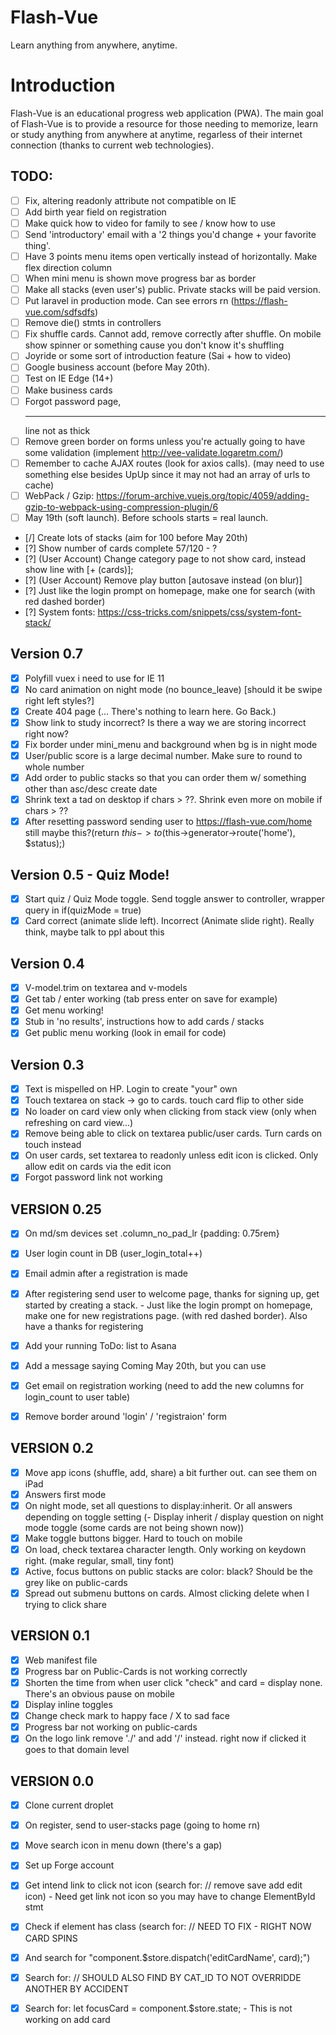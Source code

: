 # Flash-Vue
Learn anything from anywhere, anytime.


# Introduction
Flash-Vue is an educational progress web application (PWA). The main goal of Flash-Vue is to provide a resource for those needing to memorize, learn or study anything from anywhere at anytime, regarless of their internet connection (thanks to current web technologies).

## TODO:
- [ ] Fix, altering readonly attribute not compatible on IE
- [ ] Add birth year field on registration
- [ ] Make quick how to video for family to see / know how to use
- [ ] Send 'introductory' email with a '2 things you'd change + your favorite thing'.
- [ ] Have 3 points menu items open vertically instead of horizontally. Make flex direction column
- [ ] When mini menu is shown move progress bar as border
- [ ] Make all stacks (even user's) public. Private stacks will be paid version.
- [ ] Put laravel in production mode. Can see errors rn (https://flash-vue.com/sdfsdfs)
- [ ] Remove die() stmts in controllers
- [ ] Fix shuffle cards. Cannot add, remove correctly after shuffle. On mobile show spinner or something cause you don't know it's shuffling
- [ ] Joyride or some sort of introduction feature (Sai + how to video)
- [ ] Google business account (before May 20th).
- [ ] Test on IE Edge (14+)
- [ ] Make business cards
- [ ] Forgot password page, <hr> line not as thick
- [ ] Remove green border on forms unless you're actually going to have some validation (implement http://vee-validate.logaretm.com/)
- [ ] Remember to cache AJAX routes (look for axios calls). (may need to use something else besides UpUp since it may not had an array of urls to cache)
- [ ] WebPack / Gzip: https://forum-archive.vuejs.org/topic/4059/adding-gzip-to-webpack-using-compression-plugin/6
- [ ] May 19th (soft launch). Before schools starts = real launch.
- [/] Create lots of stacks (aim for 100 before May 20th)
- [?] Show number of cards complete 57/120 - ?
- [?] (User Account) Change category page to not show card, instead show line with [+ (cards)];
- [?] (User Account) Remove play button [autosave instead (on blur)]
- [?] Just like the login prompt on homepage, make one for search (with red dashed border)
- [?] System fonts: https://css-tricks.com/snippets/css/system-font-stack/

## Version 0.7
- [x] Polyfill vuex i need to use for IE 11
- [x] No card animation on night mode (no bounce_leave) [should it be swipe right left styles?]
- [x] Create 404 page (... There's nothing to learn here. Go Back.)
- [x] Show link to study incorrect? Is there a way we are storing incorrect right now?
- [x] Fix border under mini_menu and background when bg is in night mode
- [x] User/public score is a large decimal number. Make sure to round to whole number
- [x] Add order to public stacks so that you can order them w/ something other than asc/desc create date
- [x] Shrink text a tad on desktop if chars > ??. Shrink even more on mobile if chars > ??
- [x] After resetting password sending user to https://flash-vue.com/home still maybe this?(return $this->to($this->generator->route('home'), $status);)

## Version 0.5 - Quiz Mode!

- [x] Start quiz / Quiz Mode toggle. Send toggle answer to controller, wrapper query in if(quizMode = true)
- [x] Card correct (animate slide left). Incorrect (Animate slide right). Really think, maybe talk to ppl about this

## Version 0.4
- [x] V-model.trim on textarea and v-models
- [x] Get tab / enter working (tab press enter on save for example)
- [X] Get menu working!
- [X] Stub in 'no results', instructions how to add cards / stacks
- [X] Get public menu working (look in email for code)

## Version 0.3
- [x] Text is mispelled on HP. Login to create "your" own
- [x] Touch textarea on stack -> go to cards. touch card flip to other side
- [x] No loader on card view only when clicking from stack view (only when refreshing on card view...)
- [x] Remove being able to click on textarea public/user cards. Turn cards on touch instead
- [x] On user cards, set textarea to readonly unless edit icon is clicked. Only allow edit on cards via the edit icon
- [x] Forgot password link not working

## VERSION 0.25
- [x] On md/sm devices set .column_no_pad_lr {padding: 0.75rem}
- [x] User login count in DB (user_login_total++)
- [x] Email admin after a registration is made
- [x] After registering send user to welcome page, thanks for signing up, get started by creating a stack. - Just like the login prompt on homepage, make one for new registrations page. (with red dashed border). Also have a thanks for registering
- [x] Add your running ToDo: list to Asana
- [x] Add a message saying Coming May 20th, but you can use
- [x] Get email on registration working (need to add the new columns for login_count to user table)
- [x] Remove border around 'login' / 'registraion' form


## VERSION 0.2
- [x] Move app icons (shuffle, add, share) a bit further out. can see them on iPad
- [x] Answers first mode
- [x] On night mode, set all questions to display:inherit. Or all answers depending on toggle setting (- Display inherit / display question on night mode toggle (some cards are not being shown now))
- [x] Make toggle buttons bigger. Hard to touch on mobile
- [x] On load, check textarea character length. Only working on keydown right. (make regular, small, tiny font)
- [x] Active, focus buttons on public stacks are color: black? Should be the grey like on public-cards
- [x] Spread out submenu buttons on cards. Almost clicking delete when I trying to click share

## VERSION 0.1
- [x] Web manifest file
- [x] Progress bar on Public-Cards is not working correctly
- [x] Shorten the time from when user click "check" and card = display none. There's an obvious pause on mobile
- [x] Display inline toggles
- [x] Change check mark to happy face / X to sad face
- [x] Progress bar not working on public-cards
- [x] On the logo link remove './' and add '/' instead. right now if clicked it goes to that domain level

## VERSION 0.0
- [x] Clone current droplet
- [x] On register, send to user-stacks page (going to home rn)
- [x] Move search icon in menu down (there's a gap)
- [x] Set up Forge account
- [x] Get intend link to click not icon (search for: // remove save add edit icon) - Need get link not icon so you may have to change ElementById stmt
- [x] Check if element has class (search for: // NEED TO FIX - RIGHT NOW CARD SPINS
- [x] And search for "component.$store.dispatch('editCardName', card);")
- [x] Search for: // SHOULD ALSO FIND BY CAT_ID TO NOT OVERRIDDE ANOTHER BY ACCIDENT
- [x] Search for: let focusCard = component.$store.state; - This is not working on add card

